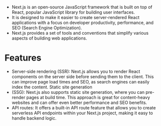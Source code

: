 - Next.js is an open-source JavaScript framework that is built on top of React, popular JavaScript library for building user interfaces. 
- It is designed to make it easier to create server-rendered React applications with a focus on developer productivity, performance, and SEO (Search Engine Optimization).
- Next.js provides a set of tools and conventions that simplify various aspects of building web applications.

# Features

- Server-side rendering (SSR): Next.js allows you to render React components on the server side before sending them to the client. This can improve page load times and SEO, as search engines can easily index the content. Static site generation 
- (SSG): Next.js also supports static site generation, where you can pre-render pages at build time. This approach is great for content-heavy websites and can offer even better performance and SEO benefits. 
- API routes: It offers a built-in API route feature that allows you to create serverless API endpoints within your Next.js project, making it easy to handle backend logic.

